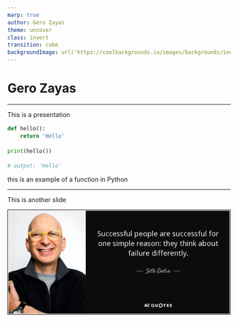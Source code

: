 ```yaml
---
marp: true
author: Gero Zayas
theme: uncover
class: invert
transition: cube
backgroundImage: url('https://coolbackgrounds.io/images/backgrounds/index/ranger-4df6c1b6.png')
---
```


<style>
    section {
  /*A way to define default size is as same as Marpit theme CSS.*/
  
}
</style>

# Gero Zayas

---


This is a presentation

```python
def hello():
    return 'Hello'

print(hello())

# output: 'Hello'
```

this is an example of a function in Python

---

This is another slide

![width:1000px drop-shadow:0,5px,30px,rgba(0,0,0,.4)](./images/1.jpg)

